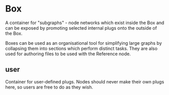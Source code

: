 # Box

A container for "subgraphs" - node networks which exist inside the
Box and can be exposed by promoting selected internal plugs onto the
outside of the Box.

Boxes can be used as an organisational tool for simplifying large
graphs by collapsing them into sections which perform distinct tasks.
They are also used for authoring files to be used with the Reference
node.

## user 

 Container for user-defined plugs. Nodes
should never make their own plugs here,
so users are free to do as they wish. 

